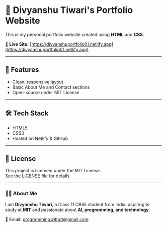 # 💼 Divyanshu Tiwari's Portfolio Website

This is my personal portfolio website created using **HTML** and **CSS**.

🔗 **Live Site:** [https://divyanshuportfolio01.netlify.app](https://divyanshuportfolio01.netlify.app)

---

## 📂 Features

- Clean, responsive layout
- Basic About Me and Contact sections
- Open-source under MIT License

---

## 🛠️ Tech Stack

- HTML5
- CSS3
- Hosted on Netlify & GitHub

---

## 📄 License

This project is licensed under the MIT License.  
See the [LICENSE](./LICENSE) file for details.

---

### 🙋‍♂️ About Me

I am **Divyanshu Tiwari**, a Class 11 CBSE student from India, aspiring to study at **MIT** and passionate about **AI, programming, and technology**.

📧 Email: [programmingwithdt@gmail.com](mailto:programmingwithdt@gmail.com)
